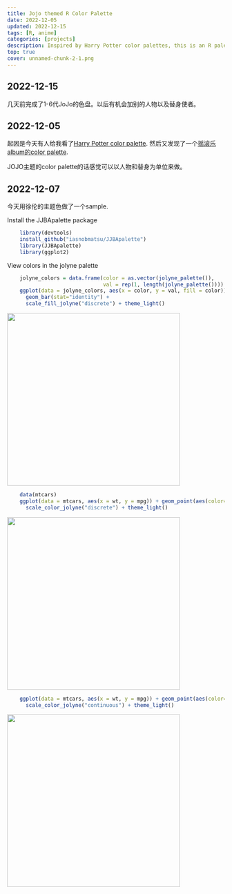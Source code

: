 ```yaml
---
title: Jojo themed R Color Palette
date: 2022-12-05
updated: 2022-12-15
tags: [R, anime]
categories: [projects]
description: Inspired by Harry Potter color palettes, this is an R palette based on Jojo's Bizzare Adventure characters.
top: true
cover: unnamed-chunk-2-1.png
---
```


## 2022-12-15

几天前完成了1-6代JoJo的色盘。以后有机会加别的人物以及替身使者。

## 2022-12-05

起因是今天有人给我看了[Harry Potter color palette](https://github.com/aljrico/harrypotter). 然后又发现了一个[摇滚乐album的color palette](https://github.com/johnmackintosh/rockthemes). 

JOJO主题的color palette的话感觉可以以人物和替身为单位来做。

## 2022-12-07

今天用徐伦的主题色做了一个sample.

Install the JJBApalette package

```R
    library(devtools)
    install_github("iasnobmatsu/JJBApalette")
    library(JJBApalette)
    library(ggplot2)
```

View colors in the jolyne palette

```R
    jolyne_colors = data.frame(color = as.vector(jolyne_palette()),
                               val = rep(1, length(jolyne_palette())))
    ggplot(data = jolyne_colors, aes(x = color, y = val, fill = color)) + 
      geom_bar(stat="identity") +
      scale_fill_jolyne("discrete") + theme_light()
```
<img src="unnamed-chunk-2-1.png" width=400px>

```R
    data(mtcars)
    ggplot(data = mtcars, aes(x = wt, y = mpg)) + geom_point(aes(color=factor(cyl))) + 
      scale_color_jolyne("discrete") + theme_light()
```

<img src="unnamed-chunk-2-2.png" width=400px>

```R
    ggplot(data = mtcars, aes(x = wt, y = mpg)) + geom_point(aes(color=hp)) + 
      scale_color_jolyne("continuous") + theme_light()
```
<img src="unnamed-chunk-2-3.png" width=400px>



